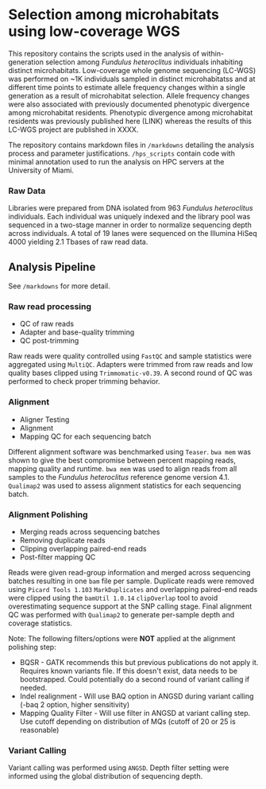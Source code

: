 # Selection among microhabitats using low-coverage WGS

This repository contains the scripts used in the analysis of within-generation selection among *Fundulus heteroclitus* individuals inhabiting distinct microhabitats. Low-coverage whole genome sequencing (LC-WGS) was performed on ~1K individuals sampled in distinct microhabitatss and at different time points to estimate allele frequency changes within a single generation as a result of microhabitat selection. Allele frequency changes were also associated with previously documented phenotypic divergence among microhabitat residents. Phenotypic divergence among microhabitat residents was previously published here (LINK) whereas the results of this LC-WGS project are published in XXXX.

The repository contains markdown files in `/markdowns` detailing the analysis process and parameter justifications. `/hps_scripts` contain code with minimal annotation used to run the analysis on HPC servers at the University of Miami.

### Raw Data

Libraries were prepared from DNA isolated from 963 *Fundulus heteroclitus* individuals. Each individual was uniquely indexed and the library pool was sequenced in a two-stage manner in order to normalize sequencing depth across individuals. A total of 19 lanes were sequenced on the Illumina HiSeq 4000 yielding 2.1 Tbases of raw read data.

## Analysis Pipeline

See `/markdowns` for more detail.

### Raw read processing

* QC of raw reads
* Adapter and base-quality trimming
* QC post-trimming

Raw reads were quality controlled using `FastQC` and sample statistics were aggregated using `MultiQC`.
Adapters were trimmed from raw reads and low quality bases clipped using `Trimmomatic-v0.39`.
A second round of QC was performed to check proper trimming behavior.

### Alignment

* Aligner Testing
* Alignment
* Mapping QC for each sequencing batch

Different alignment software was benchmarked using `Teaser`. `bwa mem` was shown to give the best compromise between percent mapping reads, mapping quality and runtime.
`bwa mem` was used to align reads from all samples to the *Fundulus heteroclitus* reference genome version 4.1.
`Qualimap2` was used to assess alignment statistics for each sequencing batch.

### Alignment Polishing

* Merging reads across sequencing batches
* Removing duplicate reads
* Clipping overlapping paired-end reads
* Post-filter mapping QC

Reads were given read-group information and merged across sequencing batches resulting in one `bam` file per sample.
Duplicate reads were removed using `Picard Tools 1.103` `MarkDuplicates` and overlapping paired-end reads were clipped using the `bamUtil 1.0.14` `clipOverlap` tool to avoid overestimating sequence support at the SNP calling stage.
Final alignment QC was performed with `Qualimap2` to generate per-sample depth and coverage statistics.

Note:
The following filters/options were **NOT** applied at the alignment polishing step:

* BQSR - GATK recommends this but previous publications do not apply it. Requires known variants file. If this doesn't exist, data needs to be bootstrapped. Could potentially do a second round of variant calling if needed.
* Indel realignment - Will use BAQ option in ANGSD during variant calling (-baq 2 option, higher sensitivity)
* Mapping Quality Filter - Will use filter in ANGSD at variant calling step. Use cutoff depending on distribution of MQs (cutoff of 20 or 25 is reasonable)

### Variant Calling

Variant calling was performed using `ANGSD`. Depth filter setting were informed using the global distribution of sequencing depth.
